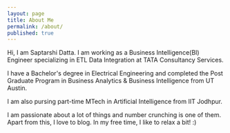 ```yaml
---
layout: page
title: About Me
permalink: /about/
published: true
---
```


Hi, I am Saptarshi Datta. I am working as a Business Intelligence(BI) Engineer specializing in ETL Data Integration at TATA Consultancy Services.

I have a Bachelor's degree in Electrical Engineering and completed the Post Graduate Program in Business Analytics & Business Intelligence from UT Austin.

I am also pursing part-time MTech in Artificial Intelligence from IIT Jodhpur.

I am passionate about a lot of things and number crunching is one of them. Apart from this, I love to blog. In my free time, I like to relax a bit! :)
